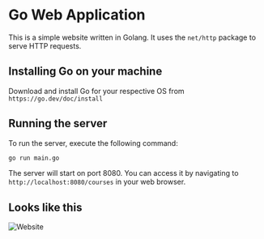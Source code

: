 # Go Web Application

This is a simple website written in Golang. It uses the `net/http` package to serve HTTP requests.

## Installing Go on your machine

Download and install Go for your respective OS from `https://go.dev/doc/install`

## Running the server

To run the server, execute the following command:

```bash
go run main.go
```

The server will start on port 8080. You can access it by navigating to `http://localhost:8080/courses` in your web browser.

## Looks like this

![Website](static/images/golang-website.png)


